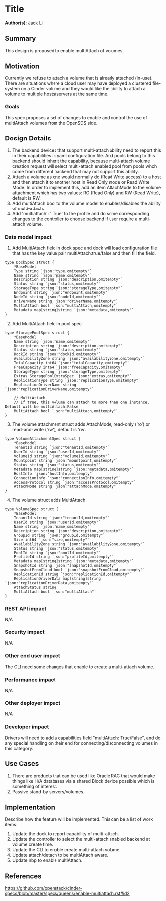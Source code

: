 # Title

**Author(s)**: [Jack Li](https://github.com/jackhaibo)

## Summary

This design is proposed to enable multiAttach of volumes.

## Motivation

Currently we refuse to attach a volume that is already attached (in-use). There are situations where a cloud user may have deployed a clustered file-system on a Cinder volume and they would like the ability to attach a volume to multiple hosts/servers at the same time.

### Goals

This spec proposes a set of changes to enable and control the use of multiAttach volumes from the OpenSDS side.


## Design Details

1. The backend devices that support multi-attach ability need to report this in their capabilities in yaml configuration file. And pools belong to this backend should inherit the capability, because multi-attach volume creation request will select multi-attach enabled pool from pools whch come from different backend that may not support this ability. 
2. Attach a volume as one would normally do (Read Write access) to a host and then attach it to another host in Read Only mode or Read Write Mode. In order to implement this, add an item AttachMode to the volume attachment which has two values: RO (Read Only) and RW (Read Write), default is RW. 
3. Add multiAttach bool to the volume model to enables/disables the ability of multi-attach. 
4. Add 'multiattach': '<is> True' to the profile and do some corresponding changes to the controller to choose backend if user require a multi-attach volume.

### Data model impact

1. Add MultiAttach field in dock spec and dock will load configuration file that has the key value pair multiAttach:true/false and then fill the field.
```
type DockSpec struct {
	*BaseModel
	Type string `json:"type,omitempty"`
	Name string `json:"name,omitempty"`
	Description string `json:"description,omitempty"`
	Status string `json:"status,omitempty"`
	StorageType string `json:"storageType,omitempty"`
	Endpoint string `json:"endpoint,omitempty"`
	NodeId string `json:"nodeId,omitempty"`
	DriverName string `json:"driverName,omitempty"`
	MultiAttach bool `json:"multiAttach,omitempty"`
	Metadata map[string]string `json:"metadata,omitempty"`	
}
```

2. Add MultiAttach field in pool spec

```
type StoragePoolSpec struct {
	*BaseModel
	Name string `json:"name,omitempty"`
	Description string `json:"description,omitempty"`
	Status string `json:"status,omitempty"`
	DockId string `json:"dockId,omitempty"`
	AvailabilityZone string `json:"availabilityZone,omitempty"`
	TotalCapacity int64 `json:"totalCapacity,omitempty"`
	FreeCapacity int64 `json:"freeCapacity,omitempty"`
	StorageType string `json:"storageType,omitempty"`
	Extras StoragePoolExtraSpec `json:"extras,omitempty"`
	ReplicationType string `json:"replicationType,omitempty"`
	ReplicationDriverName string `json:"replicationDriverName,omitempty"`

	// MultiAttach
	// If true, this volume can attach to more than one instance. Default will be multiAttach:False
	MultiAttach bool `json:"multiAttach,omitempty"`
}
```


3. The volume attachment struct adds AttachMode, read-only (‘ro’) or read-and-write (‘rw’), default is ‘rw’.

```
type VolumeAttachmentSpec struct {
	*BaseModel
	TenantId string `json:"tenantId,omitempty"`
	UserId string `json:"userId,omitempty"`
	VolumeId string `json:"volumeId,omitempty"`
	Mountpoint string `json:"mountpoint,omitempty"`
	Status string `json:"status,omitempty"`
	Metadata map[string]string `json:"metadata,omitempty"`
	HostInfo `json:"hostInfo,omitempty"`
	ConnectionInfo `json:"connectionInfo,omitempty"`
	AccessProtocol string `json:"accessProtocol,omitempty"`
	AttachMode string `json:"attachMode,omitempty"`
}
```

4. The volume struct adds MultiAttach.

```
type VolumeSpec struct {
	*BaseModel
	TenantId string `json:"tenantId,omitempty"`
	UserId string `json:"userId,omitempty"`
	Name string `json:"name,omitempty"`
	Description string `json:"description,omitempty"`
	GroupId string `json:"groupId,omitempty"`
	Size int64 `json:"size,omitempty"`
	AvailabilityZone string `json:"availabilityZone,omitempty"`
	Status string `json:"status,omitempty"`
	PoolId string `json:"poolId,omitempty"`
	ProfileId string `json:"profileId,omitempty"`
	Metadata map[string]string `json:"metadata,omitempty"`
	SnapshotId string `json:"snapshotId,omitempty"`
	SnapshotFromCloud bool `json:"snapshotFromCloud,omitempty"`
	ReplicationId string `json:"replicationId,omitempty"`
	ReplicationDriverData map[string]string `json:"replicationDriverData,omitempty"`
	AttachStatus string
	MultiAttach bool `json:"multiAttach"`
}
```

### REST API impact

N/A

### Security impact

N/A

### Other end user impact

The CLI need some changes that enable to create a multi-attach volume.

### Performance impact

N/A

### Other deployer impact

N/A

### Developer impact

Drivers will need to add a capabilities field "multiAttach: True/False", and do any special handling on their end for connecting/disconnecting volumes in this category.

## Use Cases

1. There are products that can be used like Oracle RAC that would make things like H/A databases via a shared Block device possible which is something of interest.
2. Passive stand-by servers/volumes.

## Implementation

Describe how the feature will be implemented. This can be a list of work items.
1. Update the dock to report capability of multi-attach.
2. Update the controller to select the multi-attach enabled backend at volume create time.
3. Update the CLI to enable create multi-attach volume.
4. Update attach/detach to be multiAttach aware.
5. Update nbp to enable multiAttach.

## References

https://github.com/openstack/cinder-specs/blob/master/specs/queens/enable-multiattach.rst#id2